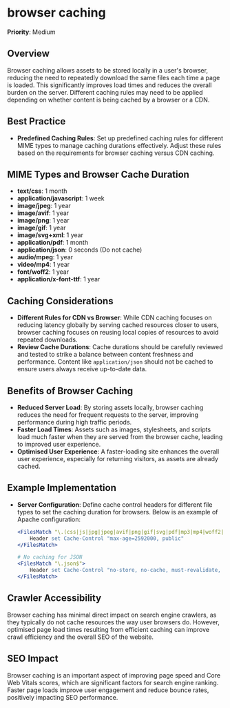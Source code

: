 
# browser caching

**Priority**: Medium

## Overview
Browser caching allows assets to be stored locally in a user's browser, reducing the need to repeatedly download the same files each time a page is loaded. This significantly improves load times and reduces the overall burden on the server. Different caching rules may need to be applied depending on whether content is being cached by a browser or a CDN.

## Best Practice

- **Predefined Caching Rules**: Set up predefined caching rules for different MIME types to manage caching durations effectively. Adjust these rules based on the requirements for browser caching versus CDN caching.

## MIME Types and Browser Cache Duration

- **text/css**: 1 month
- **application/javascript**: 1 week
- **image/jpeg**: 1 year
- **image/avif**: 1 year
- **image/png**: 1 year
- **image/gif**: 1 year
- **image/svg+xml**: 1 year
- **application/pdf**: 1 month
- **application/json**: 0 seconds (Do not cache)
- **audio/mpeg**: 1 year
- **video/mp4**: 1 year
- **font/woff2**: 1 year
- **application/x-font-ttf**: 1 year

## Caching Considerations

- **Different Rules for CDN vs Browser**: While CDN caching focuses on reducing latency globally by serving cached resources closer to users, browser caching focuses on reusing local copies of resources to avoid repeated downloads.
- **Review Cache Durations**: Cache durations should be carefully reviewed and tested to strike a balance between content freshness and performance. Content like `application/json` should not be cached to ensure users always receive up-to-date data.

## Benefits of Browser Caching

- **Reduced Server Load**: By storing assets locally, browser caching reduces the need for frequent requests to the server, improving performance during high traffic periods.
- **Faster Load Times**: Assets such as images, stylesheets, and scripts load much faster when they are served from the browser cache, leading to improved user experience.
- **Optimised User Experience**: A faster-loading site enhances the overall user experience, especially for returning visitors, as assets are already cached.

## Example Implementation

- **Server Configuration**: Define cache control headers for different file types to set the caching duration for browsers. Below is an example of Apache configuration:

  ```apache
  <FilesMatch "\.(css|js|jpg|jpeg|avif|png|gif|svg|pdf|mp3|mp4|woff2|ttf)$">
      Header set Cache-Control "max-age=2592000, public"
  </FilesMatch>

  # No caching for JSON
  <FilesMatch "\.json$">
      Header set Cache-Control "no-store, no-cache, must-revalidate, max-age=0"
  </FilesMatch>
  ```

## Crawler Accessibility
Browser caching has minimal direct impact on search engine crawlers, as they typically do not cache resources the way user browsers do. However, optimised page load times resulting from efficient caching can improve crawl efficiency and the overall SEO of the website.

## SEO Impact
Browser caching is an important aspect of improving page speed and Core Web Vitals scores, which are significant factors for search engine ranking. Faster page loads improve user engagement and reduce bounce rates, positively impacting SEO performance.
